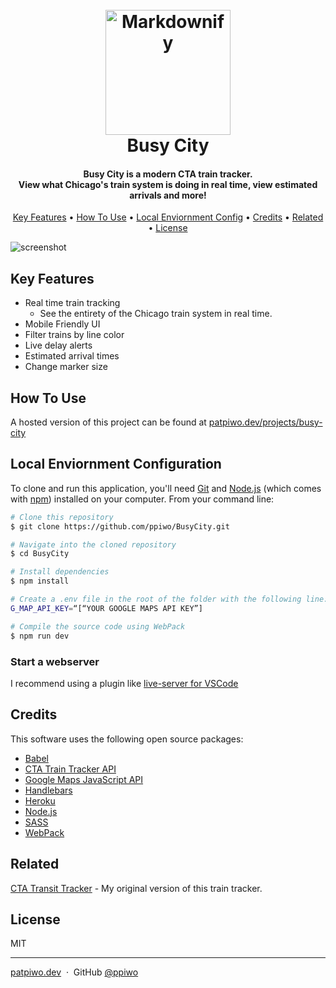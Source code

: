 
<h1 align="center">
  <br>
  <a href="https://patpiwo.dev/projects/busy-city/"><img src="https://i.imgur.com/yAH0d5X.png" alt="Markdownify" width="200"></a>
  <br>
  Busy City
  <br>
</h1>

<h4 align="center">Busy City is a modern CTA train tracker. <br> View what Chicago's train system is doing in real time, view estimated arrivals and more!</h4>


<p align="center">
  <a href="#key-features">Key Features</a> •
  <a href="#how-to-use">How To Use</a> •
  <a href="#local-env">Local Enviornment Config</a> •
  <a href="#credits">Credits</a> •
  <a href="#related">Related</a> •
  <a href="#license">License</a>
</p>

![screenshot](https://patpiwo.dev/projects/busy-city/github/My-Movie.gif)

## Key Features

* Real time train tracking 
  - See the entirety of the Chicago train system in real time.
* Mobile Friendly UI
* Filter trains by line color  
* Live delay alerts
* Estimated arrival times
* Change marker size

## How To Use
A hosted version of this project can be found at <a href="patpiwo.dev/projects/busy-city" target="_blank">patpiwo.dev/projects/busy-city</a>

## Local Enviornment Configuration

To clone and run this application, you'll need [Git](https://git-scm.com) and [Node.js](https://nodejs.org/en/download/) (which comes with [npm](http://npmjs.com)) installed on your computer. From your command line:

```bash
# Clone this repository
$ git clone https://github.com/ppiwo/BusyCity.git

# Navigate into the cloned repository
$ cd BusyCity

# Install dependencies
$ npm install

# Create a .env file in the root of the folder with the following line:
G_MAP_API_KEY=“[“YOUR GOOGLE MAPS API KEY”]

# Compile the source code using WebPack
$ npm run dev

```
### Start a webserver
I recommend using a plugin like <a href="https://marketplace.visualstudio.com/items?itemName=ritwickdey.LiveServer" target="_blank">live-server for VSCode</a>

## Credits

This software uses the following open source packages:

- [Babel](https://babeljs.io)
- [CTA Train Tracker API](https://www.transitchicago.com/developers/traintracker/)
- [Google Maps JavaScript API](https://developers.google.com/maps/documentation/javascript/overview)
- [Handlebars](https://handlebarsjs.com)
- [Heroku](https://www.heroku.com)
- [Node.js](https://nodejs.org/)
- [SASS](https://sass-lang.com)
- [WebPack](https://webpack.js.org)

## Related

[CTA Transit Tracker](https://github.com/ppiwo/CTATransitTracker) - My original version of this train tracker.

## License

MIT

---

[patpiwo.dev](https://www.patpiwo.dev/) &nbsp;&middot;&nbsp;
GitHub [@ppiwo](https://github.com/ppiwo)

